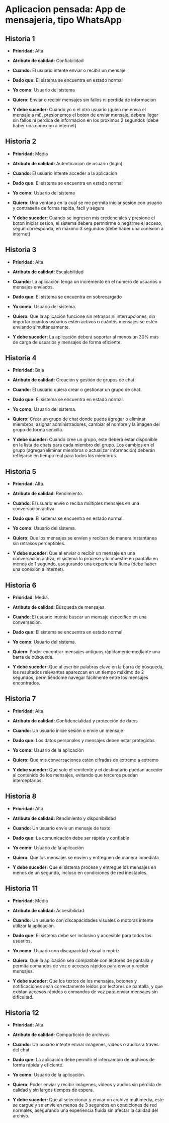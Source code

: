 # Aplicacion pensada: App de mensajeria, tipo WhatsApp

## Historia 1

- **Prioridad:** Alta

- **Atributo de calidad:** Confiabilidad 

- **Cuando:** El usuario intente enviar o recibir un mensaje

- **Dado que:** El sistema se encuentra en estado normal

- **Yo como:** Usuario del sistema

- **Quiero:** Enviar o recibir mensajes sin fallos ni perdida de informacion

- **Y debe suceder:** Cuando yo o el otro usuario (quien me envia el mensaje a mi), presionemos el boton de enviar mensaje, debera llegar sin fallos ni perdida de informacion en los proximos 2 segundos (debe haber una conexion a internet)


## Historia 2


- **Prioridad:** Media

- **Atributo de calidad:** Autenticacion de usuario (login)

- **Cuando:** El usuario intente acceder a la aplicacion

- **Dado que:** El sistema se encuentra en estado normal

- **Yo como:** Usuario del sistema

- **Quiero:** Una ventana en la cual se me permita iniciar sesion con usuario y contraseña de forma rapida, facil y segura

- **Y debe suceder:** Cuando se ingresen mis credenciales y presione el boton iniciar sesion, el sistema debera permitirme o negarme el acceso, segun corresponda, en maximo 3 segundos (debe haber una conexion a internet)


## Historia 3


- **Prioridad:** Alta

- **Atributo de calidad:** Escalabilidad

- **Cuando:** La aplicación tenga un incremento en el número de usuarios o mensajes enviados.

- **Dado que:** El sistema se encuentra en sobrecargado

- **Yo como:** Usuario del sistema.

- **Quiero:** Que la aplicación funcione sin retrasos ni interrupciones, sin importar cuántos usuarios estén activos o cuántos mensajes se estén enviando simultáneamente.

- **Y debe suceder:** La aplicación deberá soportar al menos un 30% más de carga de usuarios y mensajes de forma eficiente.


## Historia 4


- **Prioridad:** Baja

- **Atributo de calidad:** Creación y gestión de grupos de chat

- **Cuando:** El usuario quiera crear o gestionar un grupo de chat.

- **Dado que:** El sistema se encuentra en estado normal.

- **Yo como:** Usuario del sistema.

- **Quiero:** Crear un grupo de chat donde pueda agregar o eliminar miembros, asignar administradores, cambiar el nombre y la imagen del grupo de forma sencilla.

- **Y debe suceder:** Cuando cree un grupo, este deberá estar disponible en la lista de chats para cada miembro del grupo. Los cambios en el grupo (agregar/eliminar miembros o actualizar información) deberán reflejarse en tiempo real para todos los miembros.


## Historia 5


- **Prioridad**: Alta.

- **Atributo de calidad**: Rendimiento.

- **Cuando**: El usuario envíe o reciba múltiples mensajes en una conversación activa.

- **Dado que**: El sistema se encuentra en estado normal.

- **Yo como**: Usuario del sistema.

- **Quiero**: Que los mensajes se envíen y reciban de manera instantánea sin retrasos perceptibles.

- **Y debe suceder**: Que al enviar o recibir un mensaje en una conversación activa, el sistema lo procese y lo muestre en pantalla en menos de 1 segundo, asegurando una experiencia fluida (debe haber una conexión a internet).


## Historia 6


- **Prioridad**: Media.

- **Atributo de calidad**: Búsqueda de mensajes.

- **Cuando**: El usuario intente buscar un mensaje específico en una conversación.

- **Dado que**: El sistema se encuentra en estado normal.

- **Yo como**: Usuario del sistema.

- **Quiero**: Poder encontrar mensajes antiguos rápidamente mediante una barra de búsqueda.

- **Y debe suceder**: Que al escribir palabras clave en la barra de búsqueda, los resultados relevantes aparezcan en un tiempo máximo de 2 segundos, permitiéndome navegar fácilmente entre los mensajes encontrados.


## Historia 7


- **Prioridad:** Alta  

- **Atributo de calidad:** Confidencialidad y protección de datos  

- **Cuando:** Un usuario inicie sesión o envíe un mensaje  

- **Dado que:** Los datos personales y mensajes deben estar protegidos  

- **Yo como:** Usuario de la aplicación  

- **Quiero:** Que mis conversaciones estén cifradas de extremo a extremo  

- **Y debe suceder:** Que solo el remitente y el destinatario puedan acceder al contenido de los mensajes, evitando que terceros puedan interceptarlos.  


## Historia 8


- **Prioridad:** Alta

- **Atributo de calidad:** Rendimiento y disponibilidad  

- **Cuando:** Un usuario envíe un mensaje de texto  

- **Dado que:** La comunicación debe ser rápida y confiable  

- **Yo como:** Usuario de la aplicación  

- **Quiero:** Que los mensajes se envíen y entreguen de manera inmediata  

- **Y debe suceder:** Que el sistema procese y entregue los mensajes en menos de un segundo, incluso en condiciones de red inestables.  


## Historia 11


- **Prioridad:** Media

- **Atributo de calidad:** Accesibilidad

- **Cuando:** Un usuario con discapacidades visuales o motoras intente utilizar la aplicación.

- **Dado que:** El sistema debe ser inclusivo y accesible para todos los usuarios.

- **Yo como:** Usuario con discapacidad visual o motriz.

- **Quiero:** Que la aplicación sea compatible con lectores de pantalla y permita comandos de voz o accesos rápidos para enviar y recibir mensajes.

- **Y debe suceder:** Que los textos de los mensajes, botones y notificaciones sean correctamente leídos por lectores de pantalla, y que existan accesos rápidos o comandos de voz para enviar mensajes sin dificultad.


## Historia 12


- **Prioridad:** Alta

- **Atributo de calidad:** Compartición de archivos

- **Cuando:** Un usuario intente enviar imágenes, videos o audios a través del chat.

- **Dado que:** La aplicación debe permitir el intercambio de archivos de forma rápida y eficiente.

- **Yo como:** Usuario de la aplicación.

- **Quiero:** Poder enviar y recibir imágenes, videos y audios sin pérdida de calidad y sin largos tiempos de espera.

- **Y debe suceder:** Que al seleccionar y enviar un archivo multimedia, este se cargue y se envíe en menos de 3 segundos en condiciones de red normales, asegurando una experiencia fluida sin afectar la calidad del archivo.
